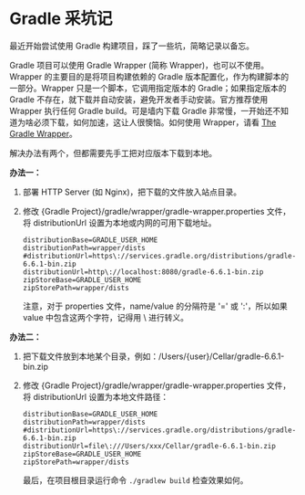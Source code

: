 # Gradle 采坑记


最近开始尝试使用 Gradle 构建项目，踩了一些坑，简略记录以备忘。
<!--more-->
Gradle 项目可以使用 Gradle Wrapper (简称 Wrapper)，也可以不使用。Wrapper 的主要目的是将项目构建依赖的 Gradle 版本配置化，作为构建脚本的一部分。Wrapper 只是一个脚本，它调用指定版本的 Gradle；如果指定版本的 Gradle 不存在，就下载并自动安装，避免开发者手动安装。官方推荐使用 Wrapper 执行任何 Gradle build。可是墙内下载 Gradle 非常慢，一开始还不知道为啥必须下载，如何加速，这让人很懊恼。如何使用 Wrapper，请看 [The Gradle Wrapper](https://docs.gradle.org/current/userguide/gradle_wrapper.html)。

解决办法有两个，但都需要先手工把对应版本下载到本地。

**办法一：**

1. 部署 HTTP Server (如 Nginx)，把下载的文件放入站点目录。
2. 修改 {Gradle Project}/gradle/wrapper/gradle-wrapper.properties 文件，将 distributionUrl 设置为本地或内网的可用下载地址。

   ```properties
   distributionBase=GRADLE_USER_HOME
   distributionPath=wrapper/dists
   #distributionUrl=https\://services.gradle.org/distributions/gradle-6.6.1-bin.zip
   distributionUrl=http\://localhost:8080/gradle-6.6.1-bin.zip
   zipStoreBase=GRADLE_USER_HOME
   zipStorePath=wrapper/dists
   ```

   注意，对于 properties 文件，name/value 的分隔符是 '=' 或 ':'，所以如果 value 中包含这两个字符，记得用 \ 进行转义。

**办法二：**

1. 把下载文件放到本地某个目录，例如：/Users/{user}/Cellar/gradle-6.6.1-bin.zip

2. 修改 {Gradle Project}/gradle/wrapper/gradle-wrapper.properties 文件，将 distributionUrl 设置为本地文件路径：

   ```properties
   distributionBase=GRADLE_USER_HOME
   distributionPath=wrapper/dists
   #distributionUrl=https\://services.gradle.org/distributions/gradle-6.6.1-bin.zip
   distributionUrl=file\:///Users/xxx/Cellar/gradle-6.6.1-bin.zip
   zipStoreBase=GRADLE_USER_HOME
   zipStorePath=wrapper/dists
   ```

   最后，在项目根目录运行命令 `./gradlew build` 检查效果如何。

